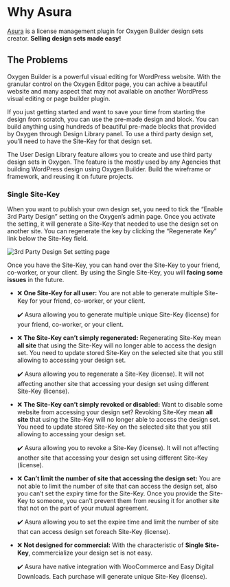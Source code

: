 # Why Asura

[Asura](https://dplugins.com/asura) is a license management plugin for Oxygen Builder design sets creator. **Selling design sets made easy!**


## The Problems

Oxygen Builder is a powerful visual editing for WordPress website. With the granular control on the Oxygen Editor page, you can achive a beautiful website and many aspect that may not available on another WordPress visual editing or page builder plugin. 

If you just getting started and want to save your time from starting the design from scratch, you can use the pre-made design and block.
You can build anything using hundreds of beautiful pre-made blocks that provided by Oxygen through Design Library panel. To use a third party design set, you’ll need to have the Site-Key for that design set.

The User Design Library feature allows you to create and use third party design sets in Oxygen.
The feature is the mostly used by any Agencies that building WordPress design using Oxygen Builder. Build the wireframe or framework, and reusing it on future projects.

### Single Site-Key

When you want to publish your own design set, you need to tick the “Enable 3rd Party Design” setting on the Oxygen’s admin page. Once you activate the setting, it will generate a Site-Key that needed to use the design set on another site. You can regenerate the key by clicking the “Regenerate Key” link below the Site-Key field.

![3rd Party Design Set setting page](https://26bf1td05du17c1e8350wwjp-wpengine.netdna-ssl.com/wp-content/uploads/2019/04/designsetupimg.png)


Once you have the Site-Key, you can hand over the Site-Key to your friend, co-worker, or your client.
By using the Single Site-Key, you will **facing some issues** in the future. 

- ❌ **One Site-Key for all user:** You are not able to generate multiple Site-Key for your friend, co-worker, or your client.

    ✔️ Asura allowing you to generate multiple unique Site-Key (license) for your friend, co-worker, or your client.

- ❌ **The Site-Key can’t simply regenerated:** Regenerating Site-Key mean **all site** that using the Site-Key will no longer able to access the design set. You need to update stored Site-Key on the selected site that you still allowing to accessing your design set.

    ✔️ Asura allowing you to regenerate a Site-Key (license). It will not affecting another site that accessing your design set using different Site-Key (license).

- ❌ **The Site-Key can’t simply revoked or disabled:** Want to disable some website from accessing your design set? Revoking Site-Key mean **all site** that using the Site-Key will no longer able to access the design set. You need to update stored Site-Key on the selected site that you still allowing to accessing your design set.

    ✔️ Asura allowing you to revoke a Site-Key (license). It will not affecting another site that accessing your design set using different Site-Key (license).

- ❌ **Can’t limit the number of site that accessing the design set:** You are not able to limit the number of site that can access the design set, also you can’t set the expiry time for the Site-Key. Once you provide the Site-Key to someone, you can’t prevent them from reusing it for another site that not on the part of your mutual agreement.

    ✔️ Asura allowing you to set the expire time and limit the number of site that can access design set foreach Site-Key (license). 

- ❌ **Not designed for commercial:** With the characteristic of **Single Site-Key**, commercialize your design set is not easy.

    ✔️ Asura have native integration with WooCommerce and Easy Digital Downloads. Each purchase will generate unique Site-Key (license).  
